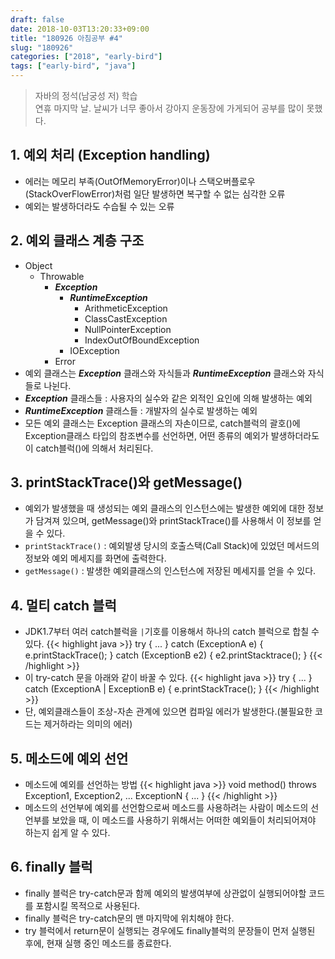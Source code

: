```yaml
---
draft: false
date: 2018-10-03T13:20:33+09:00
title: "180926 아침공부 #4"
slug: "180926"
categories: ["2018", "early-bird"]
tags: ["early-bird", "java"]
---
```


>자바의 정석(남궁성 저) 학습  
>연휴 마지막 날. 날씨가 너무 좋아서 강아지 운동장에 가게되어 공부를 많이 못했다.

## 1. 예외 처리 (Exception handling)
- 에러는 메모리 부족(OutOfMemoryError)이나 스택오버플로우(StackOverFlowError)처럼 일단 발생하면 복구할 수 없는 심각한 오류
- 예외는 발생하더라도 수습될 수 있는 오류

## 2. 예외 클래스 계층 구조
- Object
  - Throwable
    - ***Exception***
      - ***RuntimeException***
        - ArithmeticException
        - ClassCastException
        - NullPointerException
        - IndexOutOfBoundException
      - IOException
    - Error
- 예외 클래스는 ***Exception*** 클래스와 자식들과 ***RuntimeException*** 클래스와 자식들로 나뉜다.
- ***Exception*** 클래스들 : 사용자의 실수와 같은 외적인 요인에 의해 발생하는 예외
- ***RuntimeException*** 클래스들 : 개발자의 실수로 발생하는 예외
- 모든 예외 클래스는 Exception 클래스의 자손이므로, catch블럭의 괄호()에 Exception클래스 타입의 참조변수를 선언하면, 어떤 종류의 예외가 발생하더라도 이 catch블럭()에 의해서 처리된다.

## 3. printStackTrace()와 getMessage()
- 예외가 발생했을 때 생성되는 예외 클래스의 인스턴스에는 발생한 예외에 대한 정보가 담겨져 있으며, getMessage()와 printStackTrace()를 사용해서 이 정보를 얻을 수 있다.
- `printStackTrace()` : 예외발생 당시의 호출스택(Call Stack)에 있었던 메서드의 정보와 예외 메세지를 화면에 출력한다.
- `getMessage()` : 발생한 예외클래스의 인스턴스에 저장된 메세지를 얻을 수 있다.

## 4. 멀티 catch 블럭
- JDK1.7부터 여러 catch블럭을 `|`기호를 이용해서 하나의 catch 블럭으로 합칠 수 있다.
  {{< highlight java >}}
try {
...
} catch (ExceptionA e)  {
    e.printStackTrace();
} catch (ExceptionB e2) {
    e2.printStacktrace();
}
{{< /highlight >}}
- 이 try-catch 문을 아래와 같이 바꿀 수 있다.
  {{< highlight java >}}
try {
...
} catch (ExceptionA | ExceptionB e) {
    e.printStackTrace();
}
{{< /highlight >}}
- 단, 예외클래스들이 조상-자손 관계에 있으면 컴파일 에러가 발생한다.(불필요한 코드는 제거하라는 의미의 에러)

## 5. 메소드에 예외 선언
- 메소드에 예외를 선언하는 방법
  {{< highlight java >}}
void method() throws Exception1, Exception2, ... ExceptionN {
...
}
{{< /highlight >}}
- 메소드의 선언부에 예외를 선언함으로써 메소드를 사용하려는 사람이 메소드의 선언부를 보았을 때, 이 메소드를 사용하기 위해서는 어떠한 예외들이 처리되어져야 하는지 쉽게 알 수 있다.

## 6. finally 블럭
- finally 블럭은 try-catch문과 함께 예외의 발생여부에 상관없이 실행되어야할 코드를 포함시킬 목적으로 사용된다.
- finally 블럭은 try-catch문의 맨 마지막에 위치해야 한다.
- try 블럭에서 return문이 실행되는 경우에도 finally블럭의 문장들이 먼저 실행된 후에, 현재 실행 중인 메소드를 종료한다.
